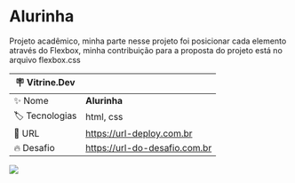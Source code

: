 # Alurinha

Projeto acadêmico, minha parte nesse projeto foi posicionar cada elemento através do Flexbox, minha contribuição para a proposta do projeto está no arquivo flexbox.css

| :placard: Vitrine.Dev |     |
| -------------  | --- |
| :sparkles: Nome        | **Alurinha**
| :label: Tecnologias |html, css
| :rocket: URL         | https://url-deploy.com.br
| :fire: Desafio     | https://url-do-desafio.com.br

<!-- Inserir imagem com a #vitrinedev ao final do link -->
![](https://i.imgur.com/KFjPD8h.png#vitrinedev)


